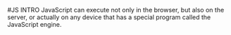 #JS INTRO
JavaScript can execute not only in the browser, but also on the server, or actually on any device that has a special program called the JavaScript engine.
